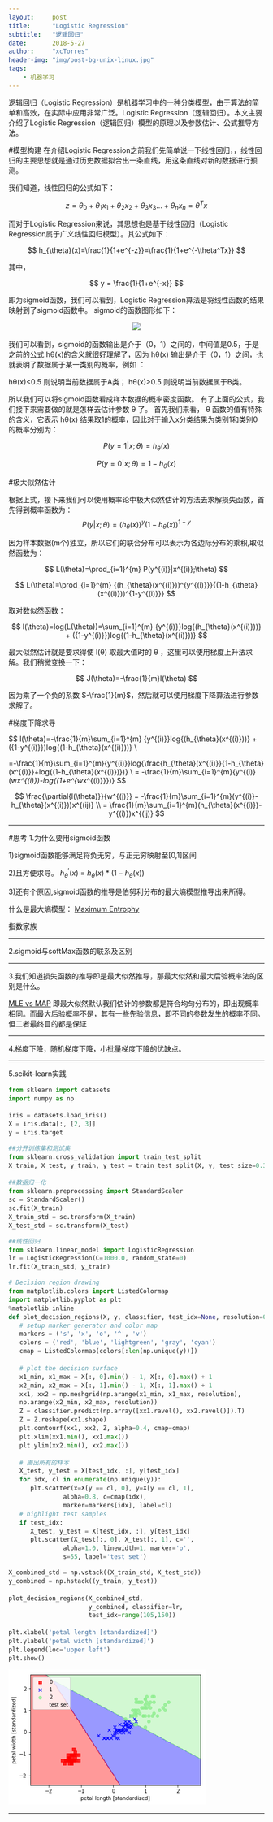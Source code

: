 ```yaml
---
layout:     post
title:      "Logistic Regression"
subtitle:   "逻辑回归"
date:       2018-5-27
author:     "xcTorres"
header-img: "img/post-bg-unix-linux.jpg"
tags:
    - 机器学习
---
```

逻辑回归（Logistic Regression）是机器学习中的一种分类模型，由于算法的简单和高效，在实际中应用非常广泛。Logistic Regression（逻辑回归）。本文主要介绍了Logistic Regression（逻辑回归）模型的原理以及参数估计、公式推导方法。

#模型构建
在介绍Logistic Regression之前我们先简单说一下线性回归，，线性回归的主要思想就是通过历史数据拟合出一条直线，用这条直线对新的数据进行预测。

我们知道，线性回归的公式如下：


$$
z={\theta_{0}}+{\theta_{1}x_{1}}+{\theta_{2}x_{2}+{\theta_{3}x_{3}}...+{\theta_{n}x_{n}}}=\theta^Tx
$$

而对于Logistic Regression来说，其思想也是基于线性回归（Logistic Regression属于广义线性回归模型）。其公式如下：

$$
h_{\theta}(x)=\frac{1}{1+e^{-z}}=\frac{1}{1+e^{-\theta^Tx}}
$$

其中，

$$
y =  \frac{1}{1+e^{-x}}
$$

即为sigmoid函数，我们可以看到，Logistic Regression算法是将线性函数的结果映射到了sigmoid函数中。
sigmoid的函数图形如下：


<div align="center"><img src="https://img-blog.csdn.net/20160730143626838"/></div>


我们可以看到，sigmoid的函数输出是介于（0，1）之间的，中间值是0.5，于是之前的公式 hθ(x)的含义就很好理解了，因为 hθ(x) 输出是介于（0，1）之间，也就表明了数据属于某一类别的概率，例如 ：

hθ(x)<0.5 则说明当前数据属于A类；
hθ(x)>0.5 则说明当前数据属于B类。

所以我们可以将sigmoid函数看成样本数据的概率密度函数。
有了上面的公式，我们接下来需要做的就是怎样去估计参数 θ 了。
首先我们来看， θ 函数的值有特殊的含义，它表示 hθ(x) 结果取1的概率，因此对于输入x分类结果为类别1和类别0的概率分别为：

$$
P(y=1|x;\theta)=h_{\theta}(x)
$$

$$
P(y=0|x;\theta)=1-h_{\theta}(x)
$$


#极大似然估计

根据上式，接下来我们可以使用概率论中极大似然估计的方法去求解损失函数，首先得到概率函数为：
$$ P(y|x;\theta)={(h_{\theta}(x))^y}{(1-h_{\theta}(x))^{1-y}} $$



因为样本数据(m个)独立，所以它们的联合分布可以表示为各边际分布的乘积,取似然函数为：

$$
L(\theta)=\prod_{i=1}^{m} P(y^{(i)}|x^{(i)};\theta)
$$

$$
L(\theta)=\prod_{i=1}^{m} {(h_{\theta}(x^{(i)}))^{y^{(i)}}}{(1-h_{\theta}(x^{(i)}))^{1-y^{(i)}}}
$$

取对数似然函数：

$$
l(\theta)=log(L(\theta))=\sum_{i=1}^{m} {y^{(i)}}log{(h_{\theta}(x^{(i)}))} + ({1-y^{(i)}})log{(1-h_{\theta}(x^{(i)}))}
$$

最大似然估计就是要求得使 l(θ) 取最大值时的 θ ，这里可以使用梯度上升法求解。我们稍微变换一下：

$$
J(\theta)=-\frac{1}{m}l(\theta)
$$


因为乘了一个负的系数 $-\frac{1}{m}$，然后就可以使用梯度下降算法进行参数求解了。

#梯度下降求导

$$
l(\theta)=-\frac{1}{m}\sum_{i=1}^{m} {y^{(i)}}log{(h_{\theta}(x^{(i)}))} + ({1-y^{(i)}})log{(1-h_{\theta}(x^{(i)}))} \\

=-\frac{1}{m}\sum_{i=1}^{m}{y^{(i)}}log{\frac{h_{\theta}(x^{(i)}}{1-h_{\theta}(x^{(i)}}+log{(1-h_{\theta}(x^{(i)})})} \\
= -\frac{1}{m}\sum_{i=1}^{m}{y^{(i)}(w*x^{(i)})-log{(1+e^{w*x^{(i)}}})}
$$

$$
\frac{\partial{l(\theta)}}{w^{(j)}} = -\frac{1}{m}\sum_{i=1}^{m}(y^{(i)}-h_{\theta}(x^{(i)}))x^{(ij)} \\
= \frac{1}{m}\sum_{i=1}^{m}(h_{\theta}(x^{(i)})-y^{(i)})x^{(ij)}
$$

---
#思考
1.为什么要用sigmoid函数

1)sigmoid函数能够满足将负无穷，与正无穷映射至[0,1]区间

2)且方便求导。 $h_{\theta}^{'}(x)$  = $h_{\theta}(x) * (1-h_{\theta}(x))$

3)还有个原因,sigmoid函数的推导是伯努利分布的最大熵模型推导出来所得。

什么是最大熵模型：
[Maximum Entrophy](https://homepages.inf.ed.ac.uk/lzhang10/maxent.html)

指数家族

---
2.sigmoid与softMax函数的联系及区别

---
3.我们知道损失函数的推导即是最大似然推导，那最大似然和最大后验概率法的区别是什么。

[MLE vs MAP](https://wiseodd.github.io/techblog/2017/01/01/mle-vs-map/)
即最大似然默认我们估计的参数都是符合均匀分布的，即出现概率相同。而最大后验概率不是，其有一些先验信息，即不同的参数发生的概率不同。但二者最终目的都是保证



---
4.梯度下降，随机梯度下降，小批量梯度下降的优缺点。










---
5.scikit-learn实践

```python
from sklearn import datasets
import numpy as np

iris = datasets.load_iris()
X = iris.data[:, [2, 3]]
y = iris.target

```


```python
##分开训练集和测试集
from sklearn.cross_validation import train_test_split
X_train, X_test, y_train, y_test = train_test_split(X, y, test_size=0.3, random_state=0)

##数据归一化
from sklearn.preprocessing import StandardScaler
sc = StandardScaler()
sc.fit(X_train)
X_train_std = sc.transform(X_train)
X_test_std = sc.transform(X_test)

```


```python
##线性回归
from sklearn.linear_model import LogisticRegression
lr = LogisticRegression(C=1000.0, random_state=0)
lr.fit(X_train_std, y_train)
```



```python
# Decision region drawing
from matplotlib.colors import ListedColormap
import matplotlib.pyplot as plt
%matplotlib inline
def plot_decision_regions(X, y, classifier, test_idx=None, resolution=0.02):
   # setup marker generator and color map
   markers = ('s', 'x', 'o', '^', 'v')
   colors = ('red', 'blue', 'lightgreen', 'gray', 'cyan')
   cmap = ListedColormap(colors[:len(np.unique(y))])

   # plot the decision surface
   x1_min, x1_max = X[:, 0].min() - 1, X[:, 0].max() + 1
   x2_min, x2_max = X[:, 1].min() - 1, X[:, 1].max() + 1
   xx1, xx2 = np.meshgrid(np.arange(x1_min, x1_max, resolution),
   np.arange(x2_min, x2_max, resolution))
   Z = classifier.predict(np.array([xx1.ravel(), xx2.ravel()]).T)
   Z = Z.reshape(xx1.shape)
   plt.contourf(xx1, xx2, Z, alpha=0.4, cmap=cmap)
   plt.xlim(xx1.min(), xx1.max())
   plt.ylim(xx2.min(), xx2.max())

   # 画出所有的样本
   X_test, y_test = X[test_idx, :], y[test_idx]
   for idx, cl in enumerate(np.unique(y)):
      plt.scatter(x=X[y == cl, 0], y=X[y == cl, 1],
               alpha=0.8, c=cmap(idx),
               marker=markers[idx], label=cl)
   # highlight test samples
   if test_idx:
      X_test, y_test = X[test_idx, :], y[test_idx]
      plt.scatter(X_test[:, 0], X_test[:, 1], c='',
               alpha=1.0, linewidth=1, marker='o',
               s=55, label='test set')

```


```python
X_combined_std = np.vstack((X_train_std, X_test_std))
y_combined = np.hstack((y_train, y_test))

plot_decision_regions(X_combined_std,
                      y_combined, classifier=lr,
                      test_idx=range(105,150))

plt.xlabel('petal length [standardized]')
plt.ylabel('petal width [standardized]')
plt.legend(loc='upper left')
plt.show()
```


![](/img/in-post/logistics/result.png)


---

